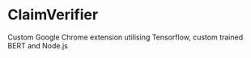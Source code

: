 # ClaimVerifier
Custom Google Chrome extension utilising Tensorflow, custom trained BERT and Node.js
